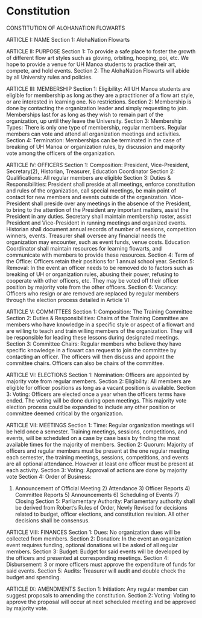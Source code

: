 # Constitution
CONSTITUTION OF ALOHANATION FLOWARTS 
 
ARTICLE I: NAME 
Section 1: AlohaNation Flowarts 
 
ARTICLE II: PURPOSE 
Section 1:  To provide a safe place to foster the growth of different flow art styles such as gloving, orbiting, hooping, poi, etc.  We hope to provide a venue for UH Manoa students to practice their art, compete, and hold events. 
Section 2:  The AlohaNation Flowarts will abide by all University rules and policies. 
 
ARTICLE III: MEMBERSHIP 
Section 1:  Eligibility: All UH Manoa students are eligible for membership as long as they are a practitioner of a flow art style, or are interested in learning one.  No restrictions. 
Section 2:  Membership is done by contacting the organization leader and simply requesting to join.  Memberships last for as long as they wish to remain part of the organization, up until they leave the University. 
Section 3:  Membership Types: There is only one type of membership, regular members.  Regular members can vote and attend all organization meetings and activities. 
Section 4:  Termination: Memberships can be terminated in the case of breaking of UH Manoa or organization rules, by discussion and majority vote among the officers of the organization. 
 
ARTICLE IV: OFFICERS 
Section 1:  Composition: President, Vice-President, Secretary(2), Historian, Treasurer, Education Coordinator 
Section 2:  Qualifications: All regular members are eligible 
Section 3:  Duties & Responsibilities: 
 President shall preside at all meetings, enforce constitution and rules of the organization, call special meetings, be main point of contact for new members and events outside of the organization. 
 Vice-President shall preside over any meetings in the absence of the President, to bring to the attention of the President any important matters, assist the President in any duties. 
 Secretary shall maintain membership roster, assist President and Vice-President in running meetings and organized events. 
 Historian shall document annual records of number of sessions, competition winners, events. 
 Treasurer shall oversee any financial needs the organization may encounter, such as event funds, venue costs. 
 Education Coordinator shall maintain resources for learning flowarts, and communicate with members to provide these resources. 
Section 4:  Term of the Office: Officers retain their positions for 1 annual school year. 
Section 5:  Removal: In the event an officer needs to be removed do to factors such as breaking of UH or organization rules, abusing their power, refusing to cooperate with other officers, etc.  They may be voted off their officer position by majority vote from the other officers. 
Section 6:  Vacancy: Officers who resign or are removed are replaced by regular members through the election process detailed in Article VI 
 
ARTICLE V: COMMITTEES 
Section 1:  Composition: The Training Committee 
Section 2:  Duties & Responsibilities: Chairs of the Training Committee are members who have knowledge in a specific style or aspect of a flowart and are willing to teach and train willing members of the organization.  They will be responsible for leading these lessons during designated meetings. 
Section 3:  Committee Chairs: Regular members who believe they have specific knowledge in a flowart can request to join the committee by contacting an officer.  The officers will then discuss and appoint the committee chairs.  Officers can also be chairs of the committee. 
 
ARTICLE VI: ELECTIONS 
Section 1:  Nomination: Officers are appointed by majority vote from regular members. 
Section 2:  Eligibility: All members are eligible for officer positions as long as a vacant position is available. 
Section 3:  Voting: Officers are elected once a year when the officers terms have ended.  The voting will be done during open meetings. 
This majority vote election process could be expanded to include any other position or committee deemed critical by the organization. 
 
 
 
ARTICLE VII: MEETINGS 
Section 1:  Time: Regular organization meetings will be held once a semester.  Training meetings, sessions, competitions, and events, will be scheduled on a case by case basis by finding the most available times for the majority of members. 
Section 2:  Quorum: Majority of officers and regular members must be present at the one regular meeting each semester, the training meetings, sessions, competitions, and events are all optional attendance.  However at least one officer must be present at each activity. 
Section 3:  Voting: Approval of actions are done by majority vote 
Section 4:  Order of Business: 
 1) Announcement of Official Meeting  2) Attendance  3) Officer Reports  4) Committee Reports  5) Announcements  6) Scheduling of Events  7) Closing 
Section 5:  Parliamentary Authority: Parliamentary authority shall be derived from Robert’s Rules of Order, Newly Revised for decisions related to budget, officer elections, and constitution revision. All other decisions shall be consensus. 
 
ARTICLE VIII: FINANCES 
Section 1:  Dues: No organization dues will be collected from members. 
Section 2:  Donation: In the event an organization event requires funding, optional donations will be asked of all regular members. 
Section 3:  Budget: Budget for said events will be developed by the officers and presented at corresponding meetings. 
Section 4:  Disbursement: 3 or more officers must approve the expenditure of funds for said events. 
Section 5:  Audits: Treasurer will audit and double check the budget and spending. 
 
ARTICLE IX: AMENDMENTS 
Section 1:  Initiation: Any regular member can suggest proposals to amending the constitution. 
Section 2:  Voting: Voting to approve the proposal will occur at next scheduled meeting and be approved by majority vote. 

